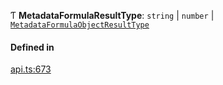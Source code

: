 Ƭ **MetadataFormulaResultType**: `string` \| `number` \| [`MetadataFormulaObjectResultType`](../interfaces/MetadataFormulaObjectResultType.md)

#### Defined in

[api.ts:673](https://github.com/coda/packs-sdk/blob/main/api.ts#L673)
